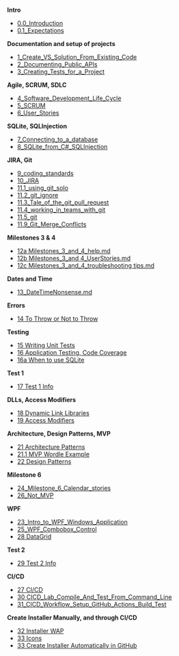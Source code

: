 **Intro**
- [0.0_Introduction](/00.1_Introduction.md)
- [0.1_Expectations](/00_Expectations.md)

**Documentation and setup of projects**
- [1_Create_VS_Solution_From_Existing_Code](/01_Create_VS_Solution_From_Existing_Code.md)
- [2_Documenting_Public_APIs](/02_Documenting_Public_APIs.md)
- [3_Creating_Tests_for_a_Project](03_Creating_Tests_for_a_Project.md)

**Agile, SCRUM, SDLC**
- [4_Software_Development_Life_Cycle](04_software_development_life.md)
- [5_SCRUM](05_scrum.md)
- [6_User_Stories](06_user_stories.md)

**SQLite, SQLInjection**
- [7_Connecting_to_a_database](07_Connecting_to_a_database.md)
- [8_SQLite_from_C#_SQLInjection](08_SQLite_and_Csharp.md)

**JIRA, Git**
- [9_coding_standards](09_coding_standards.md)
- [10_JIRA](10_JIRA.md)
- [11.1_using_git_solo](https://drive.google.com/file/d/1CKXzVzqlzD4T8eK5vpWtUZnUO65S5Zfs/view?usp=share_link)
- [11.2_git_ignore](https://drive.google.com/file/d/1ojSClOnWaxk0DHTPfmgAhz_w2beTw_q0/view?usp=share_link)
- [11.3_Tale_of_the_git_pull_request](https://drive.google.com/file/d/1mcvrfejqrmnHfo5zaBIUhGphnR4px5It/view?usp=share_link)
- [11.4_working_in_teams_with_git](https://drive.google.com/file/d/1ZMj097yKSdP6b6s9bkbHlXNW2q78Bba1/view?usp=share_link)
- [11.5_git](/11.5_git.md)
- [11.9_Git_Merge_Conflicts](/11.9_Git_Merge_Conflicts.md)

**Milestones 3 & 4**
- [12a Milestones_3_and_4_help.md](12a_Milestones_3_and_4_help.md)
- [12b Milestones_3_and 4_UserStories.md](12b_Milestone_3_4_UserStories.md)
- [12c Milestones_3_and_4_troubleshooting tips.md](12c_Milestones_3_and_4_Troubleshooting_tips.md)


**Dates and Time**
- [13_DateTimeNonsense.md](13_DateTimeNonsense.md)

**Errors**
- [14 To Throw or Not to Throw](14_To_throw_or_not_to_throw.md)

**Testing**
- [15 Writing Unit Tests](15_Writing_Unit_Tests.md)
- [16 Application Testing, Code Coverage](16_ApplicationTesting_CodeCoverage.md)
- [16a When to use SQLite](16a_When_to_use_SQLite.md)

**Test 1**
- [17 Test 1 Info](17_Test_1_Info.md)
   
**DLLs, Access Modifiers**
- [18 Dynamic Link Libraries](18_Dynamic_Link_Libraries.md)
- [19 Access Modifiers](19_Access_Modifiers.md)

**Architecture, Design Patterns, MVP**
- [21 Architecture Patterns](21_Architecture_Patterns.md)
- [21.1 MVP Wordle Example](21.1_MVP_Wordle_Example.md)
- [22 Design Patterns](22_Design_Patterns.md)

**Milestone 6**
- [24_Milestone_6_Calendar_stories](24_Milestone_6_Calendar_stories.md)
- [26_Not_MVP](26_Not_MVP_Calendar.md)

 **WPF**
- [23_Intro_to_WPF_Windows_Application](23_Intro_to_WPF_Windows_Application.md)
- [25_WPF_Combobox_Control](25_WPF_Combobox_Control.md)
- [28 DataGrid](28_DataGrid.md)

 **Test 2**
- [29 Test 2 Info](29_Test_2_Info_Calendar.md)

 **CI/CD**
- [27 CI/CD](27_CI_CD.md)
- [30 CICD_Lab_Compile_And_Test_From_Command_Line](30_CICD_Lab_Compile_And_Test_From_Command_Line.md)
- [31_CICD_Workflow_Setup_GitHub_Actions_Build_Test](31_CICD_Workflow_Setup_GitHub_Actions_Build_Test.md)

**Create Installer Manually, and through CI/CD**
- [32 Installer WAP](32_Installer_WAP_Calendar.md)
- [33 Icons](33_Icons.md)
- [33 Create Installer Automatically in GitHub](34_CICD_Installer_Workflow_Setup_Installer.md)








